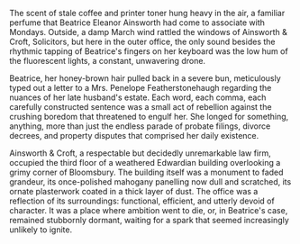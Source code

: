 The scent of stale coffee and printer toner hung heavy in the air, a familiar perfume that Beatrice Eleanor Ainsworth had come to associate with Mondays. Outside, a damp March wind rattled the windows of Ainsworth & Croft, Solicitors, but here in the outer office, the only sound besides the rhythmic tapping of Beatrice's fingers on her keyboard was the low hum of the fluorescent lights, a constant, unwavering drone.

Beatrice, her honey-brown hair pulled back in a severe bun, meticulously typed out a letter to a Mrs. Penelope Featherstonehaugh regarding the nuances of her late husband's estate. Each word, each comma, each carefully constructed sentence was a small act of rebellion against the crushing boredom that threatened to engulf her. She longed for something, anything, more than just the endless parade of probate filings, divorce decrees, and property disputes that comprised her daily existence.

Ainsworth & Croft, a respectable but decidedly unremarkable law firm, occupied the third floor of a weathered Edwardian building overlooking a grimy corner of Bloomsbury. The building itself was a monument to faded grandeur, its once-polished mahogany panelling now dull and scratched, its ornate plasterwork coated in a thick layer of dust. The office was a reflection of its surroundings: functional, efficient, and utterly devoid of character. It was a place where ambition went to die, or, in Beatrice's case, remained stubbornly dormant, waiting for a spark that seemed increasingly unlikely to ignite.

